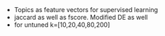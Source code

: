 ## 

- Topics as feature vectors for supervised learning
- jaccard as well as fscore. Modified DE as well
- for untuned k=[10,20,40,80,200]